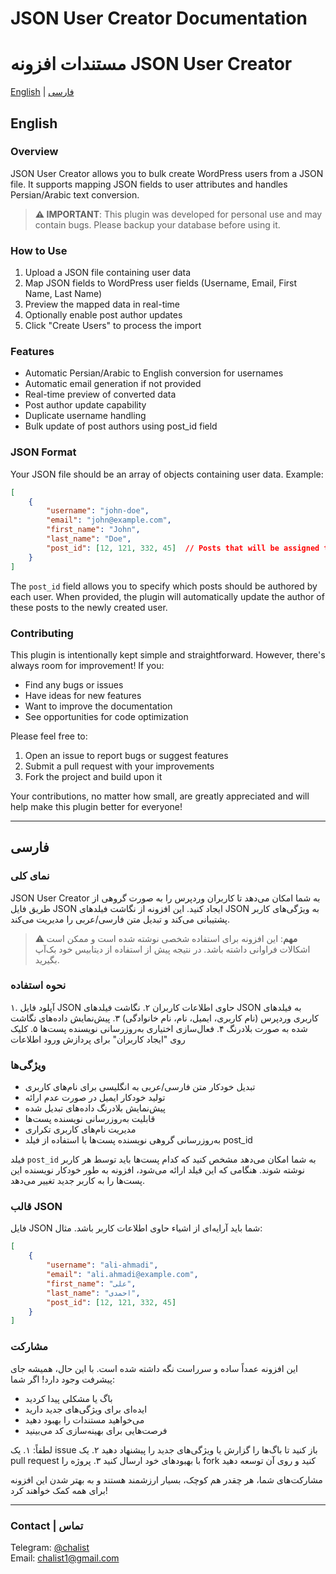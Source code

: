 # JSON User Creator Documentation
# مستندات افزونه JSON User Creator

[English](#english) | [فارسی](#persian)

<a name="english"></a>
## English

### Overview
JSON User Creator allows you to bulk create WordPress users from a JSON file. It supports mapping JSON fields to user attributes and handles Persian/Arabic text conversion.

> **⚠️ IMPORTANT**: This plugin was developed for personal use and may contain bugs. Please backup your database before using it.

### How to Use
1. Upload a JSON file containing user data
2. Map JSON fields to WordPress user fields (Username, Email, First Name, Last Name)
3. Preview the mapped data in real-time
4. Optionally enable post author updates
5. Click "Create Users" to process the import

### Features
- Automatic Persian/Arabic to English conversion for usernames
- Automatic email generation if not provided
- Real-time preview of converted data
- Post author update capability
- Duplicate username handling
- Bulk update of post authors using post_id field

### JSON Format
Your JSON file should be an array of objects containing user data. Example:

```json
[
    {
        "username": "john-doe",
        "email": "john@example.com",
        "first_name": "John",
        "last_name": "Doe",
        "post_id": [12, 121, 332, 45]  // Posts that will be assigned to this user
    }
]
```

The `post_id` field allows you to specify which posts should be authored by each user. When provided, the plugin will automatically update the author of these posts to the newly created user.

### Contributing
This plugin is intentionally kept simple and straightforward. However, there's always room for improvement! If you:
- Find any bugs or issues
- Have ideas for new features
- Want to improve the documentation
- See opportunities for code optimization

Please feel free to:
1. Open an issue to report bugs or suggest features
2. Submit a pull request with your improvements
3. Fork the project and build upon it

Your contributions, no matter how small, are greatly appreciated and will help make this plugin better for everyone!

---

<a name="persian"></a>
## فارسی

### نمای کلی
JSON User Creator به شما امکان می‌دهد تا کاربران وردپرس را به صورت گروهی از طریق فایل JSON ایجاد کنید. این افزونه از نگاشت فیلدهای JSON به ویژگی‌های کاربر پشتیبانی می‌کند و تبدیل متن فارسی/عربی را مدیریت می‌کند.

> **⚠️ مهم**: این افزونه برای استفاده شخصی نوشته شده است و ممکن است اشکالات فراوانی داشته باشد. در نتیجه پیش از استفاده از دیتابیس خود بک‌آپ بگیرید.

### نحوه استفاده
۱. آپلود فایل JSON حاوی اطلاعات کاربران
۲. نگاشت فیلدهای JSON به فیلدهای کاربری وردپرس (نام کاربری، ایمیل، نام، نام خانوادگی)
۳. پیش‌نمایش داده‌های نگاشت شده به صورت بلادرنگ
۴. فعال‌سازی اختیاری به‌روزرسانی نویسنده پست‌ها
۵. کلیک روی "ایجاد کاربران" برای پردازش ورود اطلاعات

### ویژگی‌ها
- تبدیل خودکار متن فارسی/عربی به انگلیسی برای نام‌های کاربری
- تولید خودکار ایمیل در صورت عدم ارائه
- پیش‌نمایش بلادرنگ داده‌های تبدیل شده
- قابلیت به‌روزرسانی نویسنده پست‌ها
- مدیریت نام‌های کاربری تکراری
- به‌روزرسانی گروهی نویسنده پست‌ها با استفاده از فیلد post_id

فیلد `post_id` به شما امکان می‌دهد مشخص کنید که کدام پست‌ها باید توسط هر کاربر نوشته شوند. هنگامی که این فیلد ارائه می‌شود، افزونه به طور خودکار نویسنده این پست‌ها را به کاربر جدید تغییر می‌دهد.

### قالب JSON
فایل JSON شما باید آرایه‌ای از اشیاء حاوی اطلاعات کاربر باشد. مثال:

```json
[
    {
        "username": "ali-ahmadi",
        "email": "ali.ahmadi@example.com",
        "first_name": "علی",
        "last_name": "احمدی",
        "post_id": [12, 121, 332, 45]
    }
]
```

### مشارکت
این افزونه عمداً ساده و سرراست نگه داشته شده است. با این حال، همیشه جای پیشرفت وجود دارد! اگر شما:
- باگ یا مشکلی پیدا کردید
- ایده‌ای برای ویژگی‌های جدید دارید
- می‌خواهید مستندات را بهبود دهید
- فرصت‌هایی برای بهینه‌سازی کد می‌بینید

لطفاً:
۱. یک issue باز کنید تا باگ‌ها را گزارش یا ویژگی‌های جدید را پیشنهاد دهید
۲. یک pull request با بهبودهای خود ارسال کنید
۳. پروژه را fork کنید و روی آن توسعه دهید

مشارکت‌های شما، هر چقدر هم کوچک، بسیار ارزشمند هستند و به بهتر شدن این افزونه برای همه کمک خواهند کرد!

---

### Contact | تماس
Telegram: [@chalist](https://t.me/chalist)  
Email: [chalist1@gmail.com](mailto:chalist1@gmail.com)
